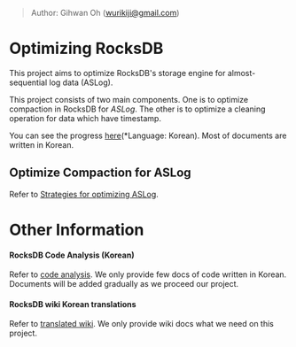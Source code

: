> Author: Gihwan Oh (wurikiji@gmail.com)

# Optimizing RocksDB

This project aims to optimize RocksDB's storage engine for almost-sequential log data (ASLog).

This project consists of two main components. One is to optimize compaction in RocksDB for *ASLog*. The other is to optimize a cleaning operation for data which have timestamp. 

You can see the progress [here](https://trello.com/b/sX6luTOp/rocksdb#)(\*Language: Korean). Most of documents are written in Korean.

## Optimize Compaction for ASLog

Refer to [Strategies for optimizing ASLog](Docs/manual/Almost%20Sequential%20Log%20Data%20(ASL)%20최적화%20방안.md).

 

# Other Information

#### RocksDB Code Analysis (Korean)

Refer to [code analysis](Docs/code_analysis). We only provide few docs of code written in Korean. Documents will be added gradually as we proceed our project. 



#### RocksDB wiki Korean translations

Refer to [translated wiki](Docs/wiki). We only provide wiki docs what we need on this project. 

